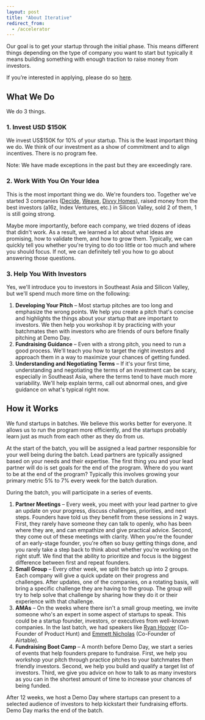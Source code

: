 ```yaml
---
layout: post 
title: "About Iterative"
redirect_from: 
  - /accelerator
---
```


Our goal is to get your startup through the initial phase. This means different things depending on the type of company you want to start but typically it means building something with enough traction to raise money from investors.

If you’re interested in applying, please do so [here]({{site.applyurl}}).

## What We Do

We do 3 things.

### 1. Invest USD $150K 

We invest US$150K for 10% of your startup. This is the least important thing we do. We think of our investment as a show of commitment and to align incentives. There is no program fee.

Note: We have made exceptions in the past but they are exceedingly rare.

### 2. Work With You On Your Idea 

This is the most important thing we do. We're founders too. Together we've started 3 companies ([Decide](https://venturebeat.com/2013/09/06/ebay-buys-shopping-research-site-decide-com/),
[Weave](https://techcrunch.com/2014/08/08/weave-groups-events/), 
[Divvy Homes](https://techcrunch.com/2019/09/25/fractional-home-ownership-startup-divvy-raises-43m-series-b-to-build-a-path-from-rent-to-purchase/)), raised money from the best investors (a16z, Index Ventures, etc.) in Silicon Valley, sold 2 of them, 1 is still going strong.

Maybe more importantly, before each company, we tried dozens of ideas that didn't work. As a result, we learned a lot about what ideas are promising, how to validate them, and how to grow them. Typically, we can quickly tell you whether you're trying to do too little or too much and where you should focus. If not, we can definitely tell you how to go about answering those questions.

### 3. Help You With Investors 

Yes, we'll introduce you to investors in Southeast Asia and Silicon Valley, but we'll spend much more time on the following:

1. **Developing Your Pitch** – Most startup pitches are too long and emphasize the wrong points. We help you create a pitch that's concise and highlights the things about your startup that are important to investors. We then help you workshop it by practicing with your batchmates then with investors who are friends of ours before finally pitching at Demo Day.
1. **Fundraising Guidance** – Even with a strong pitch, you need to run a good process. We'll teach you how to target the right investors and approach them in a way to maximize your chances of getting funded.
1. **Understanding and Negotiating Terms** – If it's your first time, understanding and negotiating the terms of an investment can be scary, especially in Southeast Asia, where the terms tend to have much more variability. We'll help explain terms, call out abnormal ones, and give guidance on what's typical right now.

## How it Works

We fund startups in batches. We believe this works better for everyone. It allows us to run the program more efficiently, and the startups probably learn just as much from each other as they do from us.

At the start of the batch, you will be assigned a lead partner responsible for your well being during the batch. Lead partners are typically assigned based on your needs and their expertise. The first thing you and your lead partner will do is set goals for the end of the program. Where do you want to be at the end of the program? Typically this involves growing your primary metric 5% to 7% every week for the batch duration.

During the batch, you will participate in a series of events.

1. **Partner Meetings** – Every week, you meet with your lead partner to give an update on your progress, discuss challenges, priorities, and next steps. Founders have told us they benefit from these sessions in 2 ways. First, they rarely have someone they can talk to openly, who has been where they are, and can empathize and give practical advice. Second, they come out of these meetings with clarity. When you're the founder of an early-stage founder, you're often so busy getting things done, and you rarely take a step back to think about whether you're working on the right stuff. We find that the ability to prioritize and focus is the biggest difference between first and repeat founders.
1. **Small Group** – Every other week, we split the batch up into 2 groups. Each company will give a quick update on their progress and challenges. After updates, one of the companies, on a rotating basis, will bring a specific challenge they are having to the group. The group will try to help solve that challenge by sharing how they do it or their experience with that challenge.
1. **AMAs** – On the weeks where there isn't a small group meeting, we invite someone who's an expert in some aspect of startups to speak. This could be a startup founder, investors, or executives from well-known companies. In the last batch, we had speakers like [Ryan Hoover](https://www.linkedin.com/in/ryanrhoover/) (Co-Founder of Product Hunt) and [Emmett Nicholas](https://www.linkedin.com/in/emmett-nicholas/) (Co-Founder of Airtable).
1. **Fundraising Boot Camp** – A month before Demo Day, we start a series of events that help founders prepare to fundraise. First, we help you workshop your pitch through practice pitches to your batchmates then friendly investors. Second, we help you build and qualify a target list of investors. Third, we give you advice on how to talk to as many investors as you can in the shortest amount of time to increase your chances of being funded.

After 12 weeks, we host a Demo Day where startups can present to a selected audience of investors to help kickstart their fundraising efforts. Demo Day marks the end of the batch.
